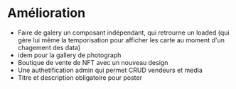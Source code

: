# Amélioration

- Faire de galery un composant indépendant, qui retrourne un loaded (qui gère lui même la temporisation pour afficher les carte au moment d'un chagement des data)
- idem pour la gallery de photograph
- Boutique de vente de NFT avec un nouveau design
- Une authetification admin qui permet CRUD vendeurs et media
- Titre et description obligatoire pour poster
